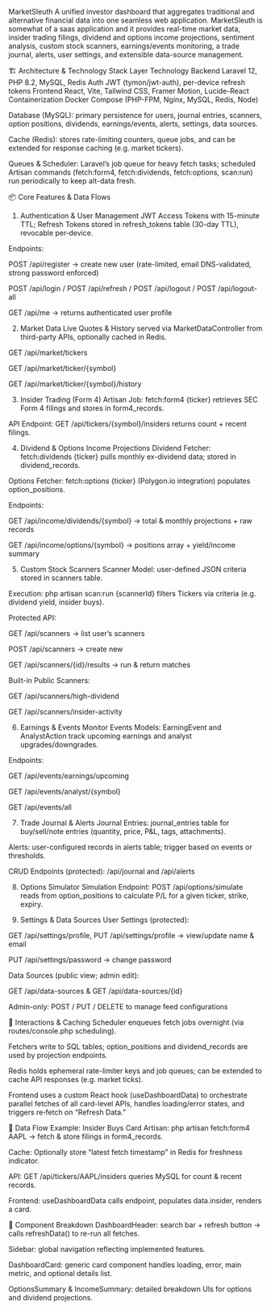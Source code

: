 MarketSleuth
A unified investor dashboard that aggregates traditional and alternative financial data into one seamless web application. MarketSleuth is somewhat of a saas application and it provides real-time market data, insider trading filings, dividend and options income projections, sentiment analysis, custom stock scanners, earnings/events monitoring, a trade journal, alerts, user settings, and extensible data-source management.

🏗️ Architecture & Technology Stack
Layer	Technology
Backend	Laravel 12, PHP 8.2, MySQL, Redis
Auth	JWT (tymon/jwt-auth), per-device refresh tokens
Frontend	React, Vite, Tailwind CSS, Framer Motion, Lucide-React
Containerization	Docker Compose (PHP-FPM, Nginx, MySQL, Redis, Node)

Database (MySQL): primary persistence for users, journal entries, scanners, option positions, dividends, earnings/events, alerts, settings, data sources.

Cache (Redis): stores rate-limiting counters, queue jobs, and can be extended for response caching (e.g. market tickers).

Queues & Scheduler: Laravel’s job queue for heavy fetch tasks; scheduled Artisan commands (fetch:form4, fetch:dividends, fetch:options, scan:run) run periodically to keep alt-data fresh.

📦 Core Features & Data Flows
1. Authentication & User Management
JWT Access Tokens with 15-minute TTL; Refresh Tokens stored in refresh_tokens table (30-day TTL), revocable per‐device.

Endpoints:

POST /api/register → create new user (rate-limited, email DNS-validated, strong password enforced)

POST /api/login / POST /api/refresh / POST /api/logout / POST /api/logout-all

GET /api/me → returns authenticated user profile

2. Market Data
Live Quotes & History served via MarketDataController from third-party APIs, optionally cached in Redis.

GET /api/market/tickers

GET /api/market/ticker/{symbol}

GET /api/market/ticker/{symbol}/history

3. Insider Trading (Form 4)
Artisan Job: fetch:form4 {ticker} retrieves SEC Form 4 filings and stores in form4_records.

API Endpoint: GET /api/tickers/{symbol}/insiders returns count + recent filings.

4. Dividend & Options Income Projections
Dividend Fetcher: fetch:dividends {ticker} pulls monthly ex-dividend data; stored in dividend_records.

Options Fetcher: fetch:options {ticker} (Polygon.io integration) populates option_positions.

Endpoints:

GET /api/income/dividends/{symbol} → total & monthly projections + raw records

GET /api/income/options/{symbol} → positions array + yield/income summary

5. Custom Stock Scanners
Scanner Model: user-defined JSON criteria stored in scanners table.

Execution: php artisan scan:run {scannerId} filters Tickers via criteria (e.g. dividend yield, insider buys).

Protected API:

GET /api/scanners → list user’s scanners

POST /api/scanners → create new

GET /api/scanners/{id}/results → run & return matches

Built-in Public Scanners:

GET /api/scanners/high-dividend

GET /api/scanners/insider-activity

6. Earnings & Events Monitor
Events Models: EarningEvent and AnalystAction track upcoming earnings and analyst upgrades/downgrades.

Endpoints:

GET /api/events/earnings/upcoming

GET /api/events/analyst/{symbol}

GET /api/events/all

7. Trade Journal & Alerts
Journal Entries: journal_entries table for buy/sell/note entries (quantity, price, P&L, tags, attachments).

Alerts: user-configured records in alerts table; trigger based on events or thresholds.

CRUD Endpoints (protected): /api/journal and /api/alerts

8. Options Simulator
Simulation Endpoint: POST /api/options/simulate reads from option_positions to calculate P/L for a given ticker, strike, expiry.

9. Settings & Data Sources
User Settings (protected):

GET /api/settings/profile, PUT /api/settings/profile → view/update name & email

PUT /api/settings/password → change password

Data Sources (public view; admin edit):

GET /api/data-sources & GET /api/data-sources/{id}

Admin-only: POST / PUT / DELETE to manage feed configurations

🔄 Interactions & Caching
Scheduler enqueues fetch jobs overnight (via routes/console.php scheduling).

Fetchers write to SQL tables; option_positions and dividend_records are used by projection endpoints.

Redis holds ephemeral rate-limiter keys and job queues; can be extended to cache API responses (e.g. market ticks).

Frontend uses a custom React hook (useDashboardData) to orchestrate parallel fetches of all card-level APIs, handles loading/error states, and triggers re‐fetch on “Refresh Data.”

🔄 Data Flow Example: Insider Buys Card
Artisan: php artisan fetch:form4 AAPL → fetch & store filings in form4_records.

Cache: Optionally store “latest fetch timestamp” in Redis for freshness indicator.

API: GET /api/tickers/AAPL/insiders queries MySQL for count & recent records.

Frontend: useDashboardData calls endpoint, populates data.insider, renders a card.

🧩 Component Breakdown
DashboardHeader: search bar + refresh button → calls refreshData() to re-run all fetches.

Sidebar: global navigation reflecting implemented features.

DashboardCard: generic card component handles loading, error, main metric, and optional details list.

OptionsSummary & IncomeSummary: detailed breakdown UIs for options and dividend projections.
